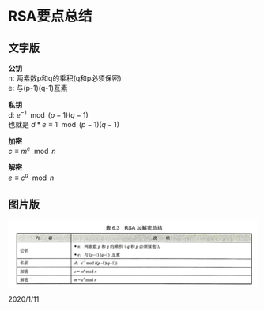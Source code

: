 # RSA要点总结

## 文字版
**公钥**  
n: 两素数p和q的乘积(q和p必须保密)  
e: 与(p-1)(q-1)互素  

**私钥**  
d: $e^{-1}  \mod (p-1)(q-1)$  
也就是 $d*e \equiv 1 \mod (p-1)(q-1)$  

**加密**  
$c \equiv m^e \mod n$  

**解密**  
$e \equiv c^d \mod n$  


## 图片版
![RSA要点总结](images/rsa_point.png)  


2020/1/11  
